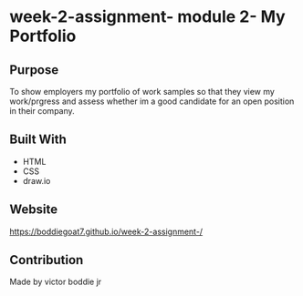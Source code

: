 # week-2-assignment- module 2- My Portfolio


## Purpose
To show employers my portfolio of work samples so that they view my work/prgress and assess whether im a good candidate for an open position in their company.


## Built With
* HTML
* CSS
* draw.io

## Website
https://boddiegoat7.github.io/week-2-assignment-/

## Contribution
Made by victor boddie jr